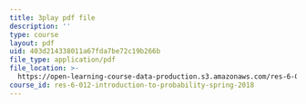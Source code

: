 ```yaml
---
title: 3play pdf file
description: ''
type: course
layout: pdf
uid: 403d214338011a67fda7be72c19b266b
file_type: application/pdf
file_location: >-
  https://open-learning-course-data-production.s3.amazonaws.com/res-6-012-introduction-to-probability-spring-2018/403d214338011a67fda7be72c19b266b_mHj4A1gh_ws.pdf
course_id: res-6-012-introduction-to-probability-spring-2018
---
```

